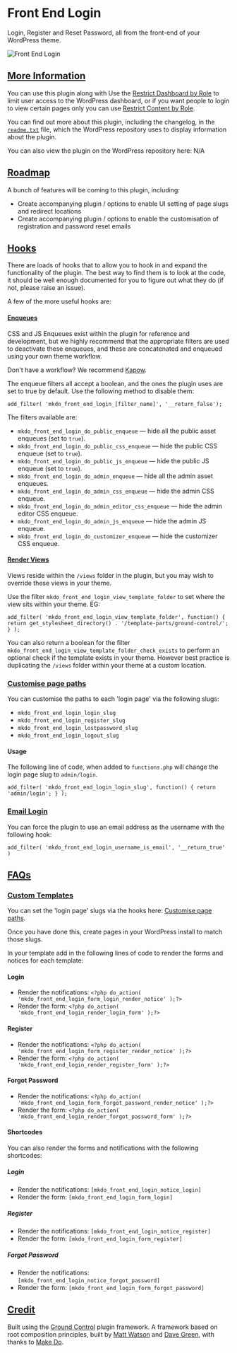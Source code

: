 # Front End Login

Login, Register and Reset Password, all from the front-end of your WordPress theme.

![Front End Login](https://github.com/mkdo/front-end-login/blob/master/assets/wp-org/banner-1544x500.png?raw=true "Front End Login")

## [More Information](#more-information)

You can use this plugin along with Use the [Restrict Dashboard by Role](https://en-gb.wordpress.org/plugins/restrict-dashboard-by-role/) to limit user access to the WordPress dashboard, or if you want people to login to view certain pages only you can use [Restrict Content by Role](https://en-gb.wordpress.org/plugins/restrict-content-by-role/).

You can find out more about this plugin, including the changelog, in the [`readme.txt`](https://github.com/mwtsn/front-end-login/blob/master/readme.txt) file, which the WordPress repository uses to display information about the plugin.

You can also view the plugin on the WordPress repository here: N/A

## [Roadmap](#roadmap)
A bunch of features will be coming to this plugin, including:

- Create accompanying plugin / options to enable UI setting of page slugs and redirect locations
- Create accompanying plugin / options to enable the customisation of registration and password reset emails

## [Hooks](#hooks)

There are loads of hooks that to allow you to hook in and expand the functionality
of the plugin. The best way to find them is to look at the code, it should be well
enough documented for you to figure out what they do (if not, please raise an issue).

A few of the more useful hooks are:

#### [Enqueues](#hooks-enqueues)

CSS and JS Enqueues exist within the plugin for reference and development, but
we highly recommend that the appropriate filters are used to deactivate these
enqueues, and these are concatenated and enqueued using your own theme workflow.

Don't have a workflow? We recommend [Kapow](https://github.com/mkdo/kapow-setup).

The enqueue filters all accept a boolean, and the ones the plugin uses are set to true by default. Use the following method to disable them:

`add_filter( 'mkdo_front_end_login_[filter_name]', '__return_false');`

The filters available are:

- `mkdo_front_end_login_do_public_enqueue` &mdash; hide all the public asset enqueues (set to `true`).
- `mkdo_front_end_login_do_public_css_enqueue` &mdash; hide the public CSS enqueue (set to `true`).
- `mkdo_front_end_login_do_public_js_enqueue` &mdash; hide the public JS enqueue (set to `true`).
- `mkdo_front_end_login_do_admin_enqueue` &mdash; hide all the admin asset enqueues.
- `mkdo_front_end_login_do_admin_css_enqueue` &mdash; hide the admin CSS enqueue.
- `mkdo_front_end_login_do_admin_editor_css_enqueue` &mdash; hide the admin editor CSS enqueue.
- `mkdo_front_end_login_do_admin_js_enqueue` &mdash; hide the admin JS enqueue.
- `mkdo_front_end_login_do_customizer_enqueue` &mdash; hide the customizer CSS enqueue.

#### [Render Views](#hooks-render-views)
Views reside within the `/views` folder in the plugin, but you may wish to override
these views in your theme.

Use the filter `mkdo_front_end_login_view_template_folder` to set where the view
sits within your theme. EG:

`add_filter( 'mkdo_front_end_login_view_template_folder', function() {  
	return get_stylesheet_directory() . '/template-parts/ground-control/';  
} );`  

You can also return a boolean for the filter `mkdo_front_end_login_view_template_folder_check_exists`
to perform an optional check if the template exists in your theme. However best
practice is duplicating the `/views` folder within your theme at a custom location.

### [Customise page paths](#hooks-page-paths)

You can customise the paths to each 'login page' via the following slugs:

- `mkdo_front_end_login_login_slug`
- `mkdo_front_end_login_register_slug`
- `mkdo_front_end_login_lostpassword_slug`
- `mkdo_front_end_login_logout_slug`

#### Usage

The following line of code, when added to `functions.php` will change the login
page slug to `admin/login`.

`add_filter( 'mkdo_front_end_login_login_slug', function() {
	return 'admin/login';
} );`

### [Email Login](#hooks-email-login)

You can force the plugin to use an email address as the username with the following hook:

`add_filter( 'mkdo_front_end_login_username_is_email', '__return_true' )`

## [FAQs](#faqs)

### [Custom Templates](#faqs-custom-templates)

You can set the 'login page' slugs via the hooks here: [Customise page paths](https://github.com/mwtsn/front-end-login/blob/master/README.md#hooks-page-paths).

Once you have done this, create pages in your WordPress install to match those slugs.

In your template add in the following lines of code to render the forms and notices for each template:

#### Login

- Render the notifications: `<?php do_action( 'mkdo_front_end_login_form_login_render_notice' );?>`
- Render the form: `<?php do_action( 'mkdo_front_end_login_render_login_form' );?>`

#### Register

- Render the notifications: `<?php do_action( 'mkdo_front_end_login_form_register_render_notice' );?>`
- Render the form: `<?php do_action( 'mkdo_front_end_login_render_register_form' );?>`

#### Forgot Password

- Render the notifications: `<?php do_action( 'mkdo_front_end_login_form_forgot_password_render_notice' );?>`
- Render the form: `<?php do_action( 'mkdo_front_end_login_render_forgot_password_form' );?>`

#### Shortcodes

You can also render the forms and notifications with the following shortcodes:

##### Login

- Render the notifications: `[mkdo_front_end_login_notice_login]`
- Render the form: `[mkdo_front_end_login_form_login]`

##### Register

- Render the notifications: `[mkdo_front_end_login_notice_register]`
- Render the form: `[mkdo_front_end_login_form_register]`

##### Forgot Password

- Render the notifications: `[mkdo_front_end_login_notice_forgot_password]`
- Render the form: `[mkdo_front_end_login_form_forgot_password]`

## [Credit](#credit)

Built using the [Ground Control](https://github.com/mwtsn/ground-control) plugin framework. A framework based on root composition principles, built by [Matt Watson](https://github.com/mwtsn/) and [Dave Green](https://github.com/davetgreen/), with thanks to [Make Do](https://www.makedo.net/).
